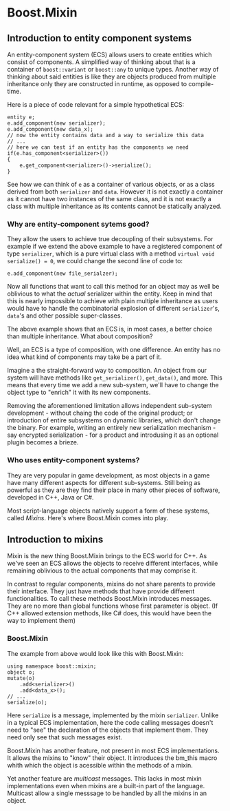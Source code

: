 # Boost.Mixin

## Introduction to entity component systems

An entity-component system (ECS) allows users to create entities which
consist of components. A simplified way of thinking about that is a
container of `boost::variant` or `boost::any` to unique types. Another way
of thinking about said entities is like they are objects produced from
multiple inheritance only they are constructed in runtime, as opposed to
compile-time.

Here is a piece of code relevant for a simple hypothetical ECS:

    entity e;
    e.add_component(new serializer);
    e.add_component(new data_x);
    // now the entity contains data and a way to serialize this data    
    // ... 
    // here we can test if an entity has the components we need
    if(e.has_component<serializer>())
    {
        e.get_component<serializer>()->serialize();
    }
    
See how we can think of `e` as a container of various objects, or as a
class derived from both `serializer` and `data`. However it is not exactly
a container as it cannot have two instances of the same class, and it is
not exactly a class with multiple inheritance as its contents cannot be
statically analyzed.

### Why are entity-component sytems good?

They allow the users to achieve true decoupling of their subsystems. For
example if we extend the above example to have a registered component of
type `serializer`, which is a pure virtual class with a method `virtual
void serialize() = 0`, we could change the second line of code to:

    e.add_component(new file_serialzer);

Now all functions that want to call this method for an object may as well
be oblivious to what the _actual_ serializer within the entity. Keep in
mind that this is nearly impossible to achieve with plain multiple
inheritance as users would have to handle the combinatorial explosion
of different `serializer`'s, `data`'s and other possible super-classes.

The above example shows that an ECS is, in most cases, a better choice than
multiple inheritance. What about composition?

Well, an ECS is a type of composition, with one difference. An entity has
no idea what kind of components may take be a part of it.

Imagine a the straight-forward way to composition. An object from our
system will have methods like `get_serializer()`, `get_data()`, and more.
This means that every time we add a new sub-system, we'll have to change
the object type to "enrich" it with its new components.

Removing the aforementioned limitation allows independent sub-system
development - without chaing the code of the original product; or
introduction of entire subsystems on dynamic libraries, which don't change
the binary. For example, writing an entirely new serialization mechanism -
say encrypted serialization - for a product and introdusing it as an
optional plugin becomes a brieze. 

### Who uses entity-component systems?

They are very popular in game development, as most objects in a game have
many different aspects for different sub-systems. Still being as powerful
as they are they find their place in many other pieces of software,
developed in C++, Java or C#.

Most script-language objects natively support a form of these systems,
called _Mixins_. Here's where Boost.Mixin comes into play.

## Introduction to mixins

Mixin is the new thing Boost.Mixin brings to the ECS world for C++. As
we've seen an ECS allows the objects to receive different interfaces,
while remaining oblivious to the actual components that may comprise it.

In contrast to regular components, mixins do not share parents to provide
their interface. They just have methods that have provide different
functionalities. To call these methods Boost.Mixin introduces messages.
They are no more than global functions whose first parameter is object.
(If C++ allowed extension methods, like C# does, this would have been the
way to implement them)

### Boost.Mixin

The example from above would look like this with Boost.Mixin:

    using namespace boost::mixin;
    object o;
    mutate(o)
        .add<serializer>()
        .add<data_x>();
    // ...
    serialize(o);

Here `serialize` is a message, implemented by the mixin `serializer`.
Unlike in a typical ECS implementation, here the code calling messages
doesn't need to "see" the declaration of the objects that implement them.
They need only see that such messages exist.

Boost.Mixin has another feature, not present in most ECS implementations.
It allows the mixins to "know" their object. It introduces the bm_this
macro whith which the object is acessible within the methods of a mixin.

Yet another feature are _multicast_ messages. This lacks in most mixin
implementations even when mixins are a built-in part of the language.
Multicast allow a single messsage to be handled by all the mixins in an
object.